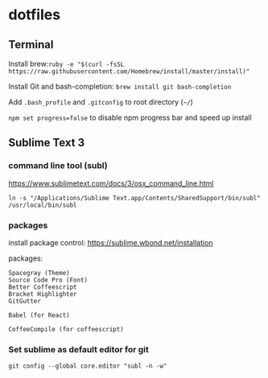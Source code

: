 dotfiles
========

## Terminal
Install brew:`ruby -e "$(curl -fsSL https://raw.githubusercontent.com/Homebrew/install/master/install)"`

Install Git and bash-completion: `brew install git bash-completion`

Add `.bash_profile` and `.gitconfig` to root directory (`~/`)

`npm set progress=false` to disable npm progress bar and speed up install

## Sublime Text 3

### command line tool (subl)
https://www.sublimetext.com/docs/3/osx_command_line.html
```
ln -s "/Applications/Sublime Text.app/Contents/SharedSupport/bin/subl" /usr/local/bin/subl
```

### packages
install package control:
https://sublime.wbond.net/installation

packages:
```
Spacegray (Theme)
Source Code Pro (Font)
Better Coffeescript
Bracket Highlighter
GitGutter

Babel (for React)

CoffeeCompile (for coffeescript)
```

### Set sublime as default editor for git
`git config --global core.editor "subl -n -w"`
